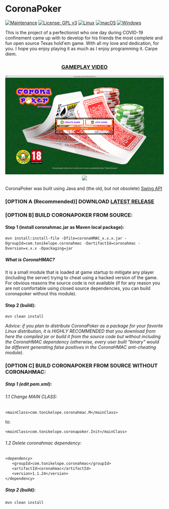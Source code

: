 <h1>CoronaPoker</h1>

[![Maintenance](https://img.shields.io/badge/Maintained%3F-yes-green.svg)](https://GitHub.com/Naereen/StrapDown.js/graphs/commit-activity) [![License: GPL v3](https://img.shields.io/badge/License-GPLv3-blue.svg)](https://www.gnu.org/licenses/gpl-3.0) [![Linux](https://svgshare.com/i/Zhy.svg)](https://svgshare.com/i/Zhy.svg) [![macOS](https://svgshare.com/i/ZjP.svg)](https://svgshare.com/i/ZjP.svg) [![Windows](https://svgshare.com/i/ZhY.svg)](https://svgshare.com/i/ZhY.svg)

This is the project of a perfectionist who one day during COVID-19 confinement came up with to develop for his friends the most complete and fun open source Texas hold'em game. With all my love and dedication, for you. I hope you enjoy playing it as much as I enjoy programming it. Carpe diem.

<h3 align="center"><a href="https://www.youtube.com/watch?v=lAUBjjssKGk"><b>GAMEPLAY VIDEO</b></a></h3>
<p align="center"><img src="https://raw.githubusercontent.com/tonikelope/coronapoker/gh-pages/screenshots/1.png"><br><img src="https://raw.githubusercontent.com/tonikelope/coronapoker/gh-pages/screenshots/13.png"></a></p>

CoronaPoker was built using Java and (the old, but not obsolete) <a href="https://en.wikipedia.org/wiki/Swing_(Java)">Swing API</a>

### [OPTION A (Recommended)] DOWNLOAD <a href="https://github.com/tonikelope/coronapoker/releases/latest">LATEST RELEASE</a>

### [OPTION B] BUILD CORONAPOKER FROM SOURCE:

#### Step 1 (install coronahmac.jar as Maven local package):
```
mvn install:install-file -Dfile=coronaHMAC_x.x.x.jar -DgroupId=com.tonikelope.coronahmac -DartifactId=coronahmac -Dversion=x.x.x -Dpackaging=jar
```
##### What is CoronaHMAC?
It is a small module that is loaded at game startup to mitigate any player (including the server) trying to cheat using a hacked version of the game. For obvious reasons the source code is not available (if for any reason you are not comfortable using closed source dependencies, you can build coronapoker without this module).

#### Step 2 (build):
```
mvn clean install
```
<i>Advice: if you plan to distribute CoronaPoker as a package for your favorite Linux distribution, it is HIGHLY RECOMMENDED that you download from here the compiled jar or build it from the source code but without including the CoronaHMAC dependency (otherwise, every user built "binary" would be different generating false positives in the CoronaHMAC anti-cheating module).</i>


### [OPTION C] BUILD CORONAPOKER FROM SOURCE WITHOUT CORONAHMAC:

##### Step 1 (edit pom.xml):
###### 1.1 Change MAIN CLASS:
```
<mainClass>com.tonikelope.coronahmac.M</mainClass>
```
to:

```
<mainClass>com.tonikelope.coronapoker.Init</mainClass>
```

###### 1.2 Delete coronahmac dependency:
```
<dependency>
   <groupId>com.tonikelope.coronahmac</groupId>
   <artifactId>coronahmac</artifactId>
   <version>1.1.24</version>
</dependency>
```

##### Step 2 (build):
```
mvn clean install
```



